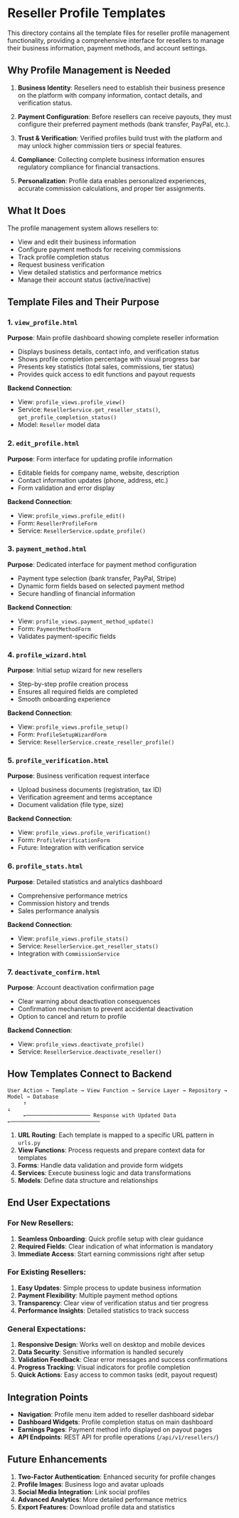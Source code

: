 # Reseller Profile Templates

This directory contains all the template files for reseller profile management functionality, providing a comprehensive interface for resellers to manage their business information, payment methods, and account settings.

## Why Profile Management is Needed

1. **Business Identity**: Resellers need to establish their business presence on the platform with company information, contact details, and verification status.

2. **Payment Configuration**: Before resellers can receive payouts, they must configure their preferred payment methods (bank transfer, PayPal, etc.).

3. **Trust & Verification**: Verified profiles build trust with the platform and may unlock higher commission tiers or special features.

4. **Compliance**: Collecting complete business information ensures regulatory compliance for financial transactions.

5. **Personalization**: Profile data enables personalized experiences, accurate commission calculations, and proper tier assignments.

## What It Does

The profile management system allows resellers to:
- View and edit their business information
- Configure payment methods for receiving commissions
- Track profile completion status
- Request business verification
- View detailed statistics and performance metrics
- Manage their account status (active/inactive)

## Template Files and Their Purpose

### 1. `view_profile.html`
**Purpose**: Main profile dashboard showing complete reseller information
- Displays business details, contact info, and verification status
- Shows profile completion percentage with visual progress bar
- Presents key statistics (total sales, commissions, tier status)
- Provides quick access to edit functions and payout requests

**Backend Connection**: 
- View: `profile_views.profile_view()`
- Service: `ResellerService.get_reseller_stats()`, `get_profile_completion_status()`
- Model: `Reseller` model data

### 2. `edit_profile.html`
**Purpose**: Form interface for updating profile information
- Editable fields for company name, website, description
- Contact information updates (phone, address, etc.)
- Form validation and error display

**Backend Connection**:
- View: `profile_views.profile_edit()`
- Form: `ResellerProfileForm`
- Service: `ResellerService.update_profile()`

### 3. `payment_method.html`
**Purpose**: Dedicated interface for payment method configuration
- Payment type selection (bank transfer, PayPal, Stripe)
- Dynamic form fields based on selected payment method
- Secure handling of financial information

**Backend Connection**:
- View: `profile_views.payment_method_update()`
- Form: `PaymentMethodForm`
- Validates payment-specific fields

### 4. `profile_wizard.html`
**Purpose**: Initial setup wizard for new resellers
- Step-by-step profile creation process
- Ensures all required fields are completed
- Smooth onboarding experience

**Backend Connection**:
- View: `profile_views.profile_setup()`
- Form: `ProfileSetupWizardForm`
- Service: `ResellerService.create_reseller_profile()`

### 5. `profile_verification.html`
**Purpose**: Business verification request interface
- Upload business documents (registration, tax ID)
- Verification agreement and terms acceptance
- Document validation (file type, size)

**Backend Connection**:
- View: `profile_views.profile_verification()`
- Form: `ProfileVerificationForm`
- Future: Integration with verification service

### 6. `profile_stats.html`
**Purpose**: Detailed statistics and analytics dashboard
- Comprehensive performance metrics
- Commission history and trends
- Sales performance analysis

**Backend Connection**:
- View: `profile_views.profile_stats()`
- Service: `ResellerService.get_reseller_stats()`
- Integration with `CommissionService`

### 7. `deactivate_confirm.html`
**Purpose**: Account deactivation confirmation page
- Clear warning about deactivation consequences
- Confirmation mechanism to prevent accidental deactivation
- Option to cancel and return to profile

**Backend Connection**:
- View: `profile_views.deactivate_profile()`
- Service: `ResellerService.deactivate_reseller()`

## How Templates Connect to Backend

```
User Action → Template → View Function → Service Layer → Repository → Model → Database
     ↑                                                                              ↓
     ←──────────────────── Response with Updated Data ←────────────────────────────
```

1. **URL Routing**: Each template is mapped to a specific URL pattern in `urls.py`
2. **View Functions**: Process requests and prepare context data for templates
3. **Forms**: Handle data validation and provide form widgets
4. **Services**: Execute business logic and data transformations
5. **Models**: Define data structure and relationships

## End User Expectations

### For New Resellers:
1. **Seamless Onboarding**: Quick profile setup with clear guidance
2. **Required Fields**: Clear indication of what information is mandatory
3. **Immediate Access**: Start earning commissions right after setup

### For Existing Resellers:
1. **Easy Updates**: Simple process to update business information
2. **Payment Flexibility**: Multiple payment method options
3. **Transparency**: Clear view of verification status and tier progress
4. **Performance Insights**: Detailed statistics to track success

### General Expectations:
1. **Responsive Design**: Works well on desktop and mobile devices
2. **Data Security**: Sensitive information is handled securely
3. **Validation Feedback**: Clear error messages and success confirmations
4. **Progress Tracking**: Visual indicators for profile completion
5. **Quick Actions**: Easy access to common tasks (edit, payout request)

## Integration Points

- **Navigation**: Profile menu item added to reseller dashboard sidebar
- **Dashboard Widgets**: Profile completion status on main dashboard
- **Earnings Pages**: Payment method info displayed on payout pages
- **API Endpoints**: REST API for profile operations (`/api/v1/resellers/`)

## Future Enhancements

1. **Two-Factor Authentication**: Enhanced security for profile changes
2. **Profile Images**: Business logo and avatar uploads
3. **Social Media Integration**: Link social profiles
4. **Advanced Analytics**: More detailed performance metrics
5. **Export Features**: Download profile data and statistics
